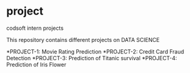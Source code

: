 # project
codsoft intern projects

This repository contains different projects on DATA SCIENCE

*PROJECT-1: Movie Rating Prediction
*PROJECT-2: Credit Card Fraud Detection
*PROJECT-3: Prediction of Titanic survival
*PROJECT-4: Prediction of Iris Flower
